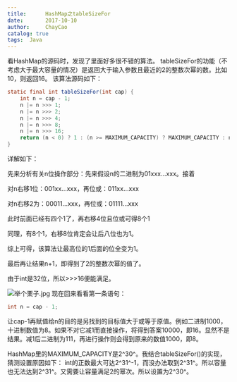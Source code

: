 ```yaml
---             
title:      HashMap之tableSizeFor
date:       2017-10-10       
author:     ChayCao    
catalog: true 
tags:  Java                           
---
```



看HashMap的源码时，发现了里面好多很不错的算法。
tableSizeFor的功能（不考虑大于最大容量的情况）是返回大于输入参数且最近的2的整数次幂的数。比如10，则返回16。
该算法源码如下：
```java
static final int tableSizeFor(int cap) {
    int n = cap - 1;
    n |= n >>> 1;
    n |= n >>> 2;
    n |= n >>> 4;
    n |= n >>> 8;
    n |= n >>> 16;
    return (n < 0) ? 1 : (n >= MAXIMUM_CAPACITY) ? MAXIMUM_CAPACITY : n + 1;
}
```
 详解如下：

先来分析有关n位操作部分：先来假设n的二进制为01xxx...xxx。接着

对n右移1位：001xx...xxx，再位或：011xx...xxx

对n右移2为：00011...xxx，再位或：01111...xxx

此时前面已经有四个1了，再右移4位且位或可得8个1

同理，有8个1，右移8位肯定会让后八位也为1。

综上可得，该算法让最高位的1后面的位全变为1。

最后再让结果n+1，即得到了2的整数次幂的值了。

由于int是32位，所以>>>16便能满足。

![举个栗子.jpg](http://upload-images.jianshu.io/upload_images/2489662-446566a23b9be33f.jpg?imageMogr2/auto-orient/strip%7CimageView2/2/w/1240)
现在回来看看第一条语句：
```java
int n = cap - 1;
```
让cap-1再赋值给n的目的是另找到的目标值大于或等于原值。例如二进制1000，十进制数值为8。如果不对它减1而直接操作，将得到答案10000，即16。显然不是结果。减1后二进制为111，再进行操作则会得到原来的数值1000，即8。


HashMap里的MAXIMUM_CAPACITY是2^30^。我结合tableSizeFor()的实现，猜测设置原因如下：
int的正数最大可达2^31^-1，而没办法取到2^31^。所以容量也无法达到2^31^。又需要让容量满足2的幂次。所以设置为2^30^。